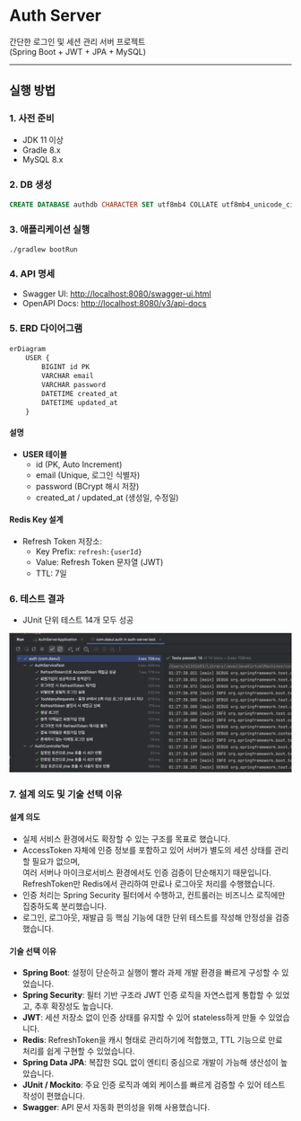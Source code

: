 # Auth Server

간단한 로그인 및 세션 관리 서버 프로젝트  
(Spring Boot + JWT + JPA + MySQL)

---

## 실행 방법

### 1. 사전 준비
- JDK 11 이상
- Gradle 8.x
- MySQL 8.x

### 2. DB 생성
```sql
CREATE DATABASE authdb CHARACTER SET utf8mb4 COLLATE utf8mb4_unicode_ci;
```

### 3. 애플리케이션 실행
```
./gradlew bootRun
```

### 4. API 명세
- Swagger UI: [http://localhost:8080/swagger-ui.html](http://localhost:8080/swagger-ui.html)
- OpenAPI Docs: [http://localhost:8080/v3/api-docs](http://localhost:8080/v3/api-docs)

### 5. ERD 다이어그램

```mermaid
erDiagram
    USER {
        BIGINT id PK
        VARCHAR email
        VARCHAR password
        DATETIME created_at
        DATETIME updated_at
    }
```
#### 설명
- **USER 테이블**
    - id (PK, Auto Increment)
    - email (Unique, 로그인 식별자)
    - password (BCrypt 해시 저장)
    - created_at / updated_at (생성일, 수정일)

  
#### Redis Key 설계

- Refresh Token 저장소:  
  - Key Prefix: `refresh:{userId}`  
  - Value: Refresh Token 문자열 (JWT)  
  - TTL: 7일

### 6. 테스트 결과

- JUnit 단위 테스트 14개 모두 성공 

![테스트 결과](./docs/test-result.png)

### 7. 설계 의도 및 기술 선택 이유

#### 설계 의도
- 실제 서비스 환경에서도 확장할 수 있는 구조를 목표로 했습니다. 
- AccessToken 자체에 인증 정보를 포함하고 있어 서버가 별도의 세션 상태를 관리할 필요가 없으며,  
  여러 서버나 마이크로서비스 환경에서도 인증 검증이 단순해지기 때문입니다.  
  RefreshToken만 Redis에서 관리하여 만료나 로그아웃 처리를 수행했습니다.
- 인증 처리는 Spring Security 필터에서 수행하고, 컨트롤러는 비즈니스 로직에만 집중하도록 분리했습니다.
- 로그인, 로그아웃, 재발급 등 핵심 기능에 대한 단위 테스트를 작성해 안정성을 검증했습니다.

#### 기술 선택 이유
- **Spring Boot**: 설정이 단순하고 실행이 빨라 과제 개발 환경을 빠르게 구성할 수 있었습니다.
- **Spring Security**: 필터 기반 구조라 JWT 인증 로직을 자연스럽게 통합할 수 있었고, 추후 확장성도 높습니다.
- **JWT**: 세션 저장소 없이 인증 상태를 유지할 수 있어 stateless하게 만들 수 있었습니다.
- **Redis**: RefreshToken을 캐시 형태로 관리하기에 적합했고, TTL 기능으로 만료 처리를 쉽게 구현할 수 있었습니다.
- **Spring Data JPA**: 복잡한 SQL 없이 엔티티 중심으로 개발이 가능해 생산성이 높았습니다.
- **JUnit / Mockito**: 주요 인증 로직과 예외 케이스를 빠르게 검증할 수 있어 테스트 작성이 편했습니다.
- **Swagger**: API 문서 자동화 편의성을 위해 사용했습니다.
